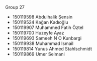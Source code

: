 Group 27
  - 150119598 Abdulhalik Şensin
  - 150119524 Kağan Kadıoğlu
  - 150119907 Muhammed Fatih Öztel
  - 150119700 Huzeyfe Ayaz
  - 150119693 Sameeh N O Kunbargi
  - 150119938 Muhammad Ismail
  - 150119814 Yunus Ahmed Stahlschmidt
  - 150119869 Umer Selmani
